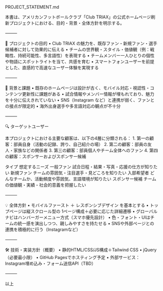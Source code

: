 PROJECT_STATEMENT.md

本書は、アメリカンフットボールクラブ「Club TRIAX」の公式ホームページ刷新プロジェクトにおける、目的・背景・全体方針を明示する。

⸻

🎯 プロジェクトの目的
	•	Club TRIAX の魅力を、既存ファン・新規ファン・選手候補者に対して効果的に伝える
	•	チームの世界観・スタイル・価値観（例：戦略性、持続可能性、多言語性）を表現する
	•	チームメンバー一人ひとりの個性や物語にスポットライトを当て、共感を育む
	•	スマートフォンユーザーを前提とした、直感的で高速なユーザー体験を実現する

⸻

🧱 背景と課題
	•	既存のホームページは設計が古く、モバイル対応・視認性・コンテンツ更新性に課題がある
	•	試合情報やメンバー情報が埋もれており、魅力を十分に伝えきれていない
	•	SNS（Instagram など）と連携が弱く、ファンとの接点が限定的
	•	海外出身選手や多言語対応の観点が不十分

⸻

🔍 ターゲットユーザー

本プロジェクトにおける主要な顧客は、以下の4層に分類される：
	1.	第一の顧客：部員自身（活動の記録、誇り、自己紹介の場）
	2.	第二の顧客：部員の友人・家族などの関係者
	3.	第三の顧客：部員個人やチーム全体へのファン
	4.	第四の顧客：スポンサーおよびスポンサー候補

タイプ	想定するニーズ
一般ファン	試合日程・結果・写真・応援の仕方が知りたい
新規ファン	チームの雰囲気・注目選手・見どころを知りたい
入部希望者	どんなチームか、活動頻度や雰囲気、言語環境が知りたい
スポンサー候補	チームの価値観・実績・社会的意義を把握したい


⸻

💡 全体方針
	•	モバイルファースト ＋ レスポンシブデザイン を基本とする
	•	トップページは縦スクロール型の 1ページ構成＋必要に応じた詳細遷移
	•	グローバルナビはハンバーガーメニュー方式（スマホ優先設計）
	•	色・フォント・UIはチームの統一感を演出しつつ、親しみやすさを持たせる
	•	SNSや外部ページとの連携を積極的に行う（Instagramなど）

⸻

🛠 技術・実装方針（概要）
	•	静的HTML/CSS/JS構成＋Tailwind CSS
	•	jQuery（必要最小限）
	•	GitHub Pagesでホスティング予定
	•	外部サービス：Instagram埋め込み・フォーム送信API（TBD）

⸻

以上